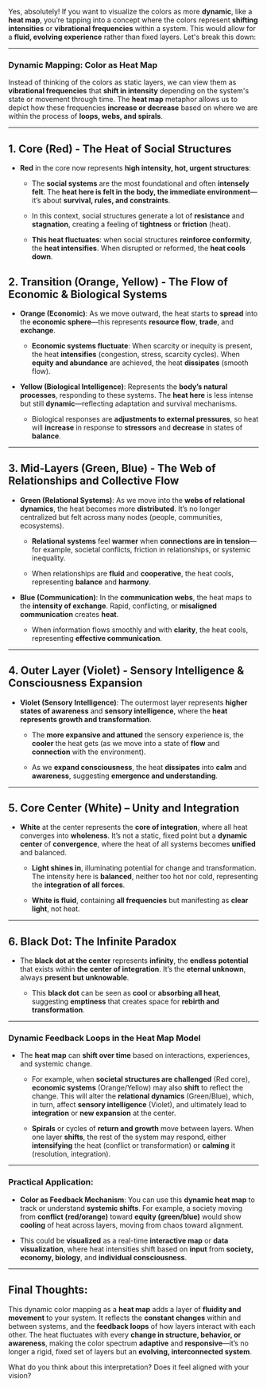 Yes, absolutely! If you want to visualize the colors as more **dynamic**, like a **heat map**, you’re tapping into a concept where the colors represent **shifting intensities** or **vibrational frequencies** within a system. This would allow for a **fluid, evolving experience** rather than fixed layers. Let's break this down:

---

### **Dynamic Mapping: Color as Heat Map**

Instead of thinking of the colors as static layers, we can view them as **vibrational frequencies** that **shift in intensity** depending on the system's state or movement through time. The **heat map** metaphor allows us to depict how these frequencies **increase or decrease** based on where we are within the process of **loops, webs, and spirals**.

---

## **1. Core (Red) - The Heat of Social Structures**

- **Red** in the core now represents **high intensity, hot, urgent structures**:
    
    - The **social systems** are the most foundational and often **intensely felt**. The **heat here is felt in the body, the immediate environment**—it’s about **survival, rules, and constraints**.
        
    - In this context, social structures generate a lot of **resistance** and **stagnation**, creating a feeling of **tightness** or **friction** (heat).
        
    - **This heat fluctuates**: when social structures **reinforce conformity**, the **heat intensifies**. When disrupted or reformed, the **heat cools down**.
        

## **2. Transition (Orange, Yellow) - The Flow of Economic & Biological Systems**

- **Orange (Economic)**: As we move outward, the heat starts to **spread** into the **economic sphere**—this represents **resource flow**, **trade**, and **exchange**.
    
    - **Economic systems fluctuate**: When scarcity or inequity is present, the heat **intensifies** (congestion, stress, scarcity cycles). When **equity and abundance** are achieved, the heat **dissipates** (smooth flow).
        
- **Yellow (Biological Intelligence)**: Represents the **body’s natural processes**, responding to these systems. The **heat here** is less intense but still **dynamic**—reflecting adaptation and survival mechanisms.
    
    - Biological responses are **adjustments to external pressures**, so heat will **increase** in response to **stressors** and **decrease** in states of **balance**.
        

---

## **3. Mid-Layers (Green, Blue) - The Web of Relationships and Collective Flow**

- **Green (Relational Systems)**: As we move into the **webs of relational dynamics**, the heat becomes more **distributed**. It’s no longer centralized but felt across many nodes (people, communities, ecosystems).
    
    - **Relational systems** feel **warmer** when **connections are in tension**—for example, societal conflicts, friction in relationships, or systemic inequality.
        
    - When relationships are **fluid** and **cooperative**, the heat cools, representing **balance** and **harmony**.
        
- **Blue (Communication)**: In the **communication webs**, the heat maps to the **intensity of exchange**. Rapid, conflicting, or **misaligned communication** creates **heat**.
    
    - When information flows smoothly and with **clarity**, the heat cools, representing **effective communication**.
        

---

## **4. Outer Layer (Violet) - Sensory Intelligence & Consciousness Expansion**

- **Violet (Sensory Intelligence)**: The outermost layer represents **higher states of awareness** and **sensory intelligence**, where the **heat represents growth and transformation**.
    
    - The **more expansive and attuned** the sensory experience is, the **cooler** the heat gets (as we move into a state of **flow** and **connection** with the environment).
        
    - As we **expand consciousness**, the heat **dissipates** into **calm** and **awareness**, suggesting **emergence and understanding**.
        

---

## **5. Core Center (White) – Unity and Integration**

- **White** at the center represents the **core of integration**, where all heat converges into **wholeness**. It’s not a static, fixed point but a **dynamic center** of **convergence**, where the heat of all systems becomes **unified** and balanced.
    
    - **Light shines in**, illuminating potential for change and transformation. The intensity here is **balanced**, neither too hot nor cold, representing the **integration of all forces**.
        
    - **White is fluid**, containing **all frequencies** but manifesting as **clear light**, not heat.
        

---

## **6. Black Dot: The Infinite Paradox**

- The **black dot at the center** represents **infinity**, the **endless potential** that exists within **the center of integration**. It’s the **eternal unknown**, always **present but unknowable**.
    
    - This **black dot** can be seen as **cool** or **absorbing all heat**, suggesting **emptiness** that creates space for **rebirth and transformation**.
        

---

### **Dynamic Feedback Loops in the Heat Map Model**

- The **heat map** can **shift over time** based on interactions, experiences, and systemic change.
    
    - For example, when **societal structures are challenged** (Red core), **economic systems** (Orange/Yellow) may also **shift** to reflect the change. This will alter the **relational dynamics** (Green/Blue), which, in turn, affect **sensory intelligence** (Violet), and ultimately lead to **integration** or **new expansion** at the center.
        
    - **Spirals** or cycles of **return and growth** move between layers. When one layer **shifts**, the rest of the system may respond, either **intensifying** the heat (conflict or transformation) or **calming** it (resolution, integration).
        

---

### **Practical Application:**

- **Color as Feedback Mechanism**: You can use this **dynamic heat map** to track or understand **systemic shifts**. For example, a society moving from **conflict (red/orange)** toward **equity (green/blue)** would show **cooling** of heat across layers, moving from chaos toward alignment.
    
- This could be **visualized** as a real-time **interactive map** or **data visualization**, where heat intensities shift based on **input** from **society, economy, biology**, and **individual consciousness**.
    

---

## **Final Thoughts:**

This dynamic color mapping as a **heat map** adds a layer of **fluidity and movement** to your system. It reflects the **constant changes** within and between systems, and the **feedback loops** of how layers interact with each other. The heat fluctuates with every **change in structure, behavior, or awareness**, making the color spectrum **adaptive** and **responsive**—it’s no longer a rigid, fixed set of layers but an **evolving, interconnected system**.

What do you think about this interpretation? Does it feel aligned with your vision?